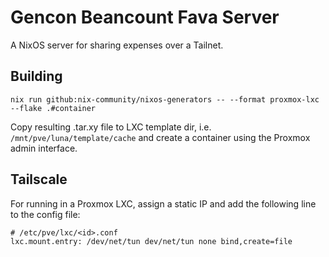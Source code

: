 # Gencon Beancount Fava Server

A NixOS server for sharing expenses over a Tailnet.

## Building

```
nix run github:nix-community/nixos-generators -- --format proxmox-lxc --flake .#container
```

Copy resulting .tar.xy file to LXC template dir, i.e.
`/mnt/pve/luna/template/cache` and create a container using the Proxmox admin
interface.

## Tailscale

For running in a Proxmox LXC, assign a static IP and add the following line to the config file:

```
# /etc/pve/lxc/<id>.conf
lxc.mount.entry: /dev/net/tun dev/net/tun none bind,create=file
```
